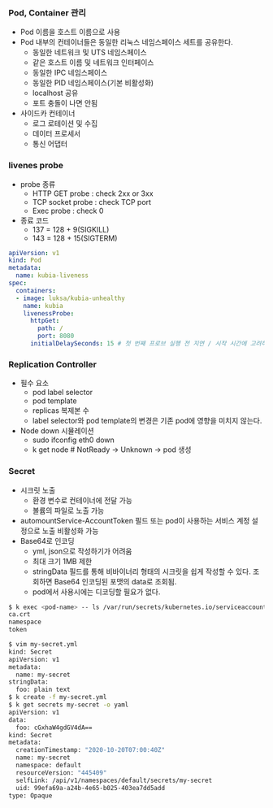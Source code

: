 ### Pod, Container 관리

* Pod 이름을 호스트 이름으로 사용
* Pod 내부의 컨테이너들은 동일한 리눅스 네임스페이스 세트를 공유한다.
  * 동일한 네트워크 및 UTS 네임스페이스
  * 같은 호스트 이름 및 네트워크 인터페이스
  * 동일한 IPC 네임스페이스
  * 동일한 PID 네임스페이스(기본 비활성화)
  * localhost 공유
  * 포트 충돌이 나면 안됨
* 사이드카 컨테이너
  * 로그 로테이션 및 수집
  * 데이터 프로세서
  * 통신 어댑터

### livenes probe

* probe 종류
  * HTTP GET probe : check 2xx or 3xx
  * TCP socket probe : check TCP port
  * Exec probe : check 0
* 종료 코드
  * 137 = 128 + 9(SIGKILL)
  * 143 = 128 + 15(SIGTERM)

```yml
apiVersion: v1
kind: Pod
metadata:
  name: kubia-liveness
spec:
  containers:
  - image: luksa/kubia-unhealthy
    name: kubia
    livenessProbe:
      httpGet:
        path: /
        port: 8080
      initialDelaySeconds: 15 # 첫 번째 프로브 실행 전 지연 / 시작 시간에 고려하여 설정
```

### Replication Controller

* 필수 요소
  * pod label selector
  * pod template
  * replicas 복제본 수
  * label selector와 pod template의 변경은 기존 pod에 영향을 미치지 않는다.
* Node down 시뮬레이션
  * sudo ifconfig eth0 down
  * k get node # NotReady -> Unknown -> pod 생성

### Secret

* 시크릿 노출
  * 환경 변수로 컨테이너에 전달 가능
  * 볼륨의 파일로 노출 가능
* automountService-AccountToken 필드 또는 pod이 사용하는 서비스 계정 설정으로 노출 비활성화 가능
* Base64로 인코딩
  * yml, json으로 작성하기가 어려움
  * 최대 크기 1MB 제한
  * stringData 필드를 통해 비바이너리 형태의 시크릿을 쉽게 작성할 수 있다. 조회하면 Base64 인코딩된 포맷의 data로 조회됨.
  * pod에서 사용시에는 디코딩할 필요가 없다.

```bash
$ k exec <pod-name> -- ls /var/run/secrets/kubernetes.io/serviceaccount                                                                                
ca.crt
namespace
token
```

```bash
$ vim my-secret.yml
kind: Secret
apiVersion: v1
metadata:
  name: my-secret
stringData:
  foo: plain text
$ k create -f my-secret.yml
$ k get secrets my-secret -o yaml                                                                                                                       (minikube/default)
apiVersion: v1
data:
  foo: cGxhaW4gdGV4dA==
kind: Secret
metadata:
  creationTimestamp: "2020-10-20T07:00:40Z"
  name: my-secret
  namespace: default
  resourceVersion: "445409"
  selfLink: /api/v1/namespaces/default/secrets/my-secret
  uid: 99efa69a-a24b-4e65-b025-403ea7dd5add
type: Opaque
```
